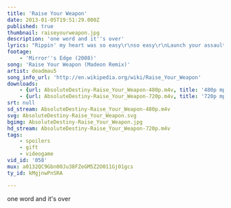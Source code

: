 ```yaml
---
title: 'Raise Your Weapon'
date: 2013-01-05T19:51:29.000Z
published: true
thumbnail: raiseyourweapon.jpg
description: 'one word and it''s over'
lyrics: "Rippin' my heart was so easy\r\nso easy\r\nLaunch your assault now\r\ntake it easy\r\n\r\nRaise your weapon\r\nRaise your weapon\r\nOne word and it's over\r\n\r\nRippin' through like a missile\r\nRippin' through my heart\r\nRob me of this love\r\n\r\nRaise your weapon\r\nRaise your weapon\r\nand it's over\r\n\r\nRaise your weapon\r\nYou won't feel a thing\r\n\r\n(you won't feel a thing..\r\n...for your war)\r\n\r\nDroppin' your bombs now\r\non all we built\r\nHow does it feel now\r\nto watch it burn, burn, burn?\r\n\r\nRaise your weapon\r\nRaise your weapon\r\nRaise your weapon\r\nRaise your weapon"
footage:
    - 'Mirror''s Edge (2008)'
song: 'Raise Your Weapon (Madeon Remix)'
artist: deadmau5
song_info_url: 'http://en.wikipedia.org/wiki/Raise_Your_Weapon'
downloads:
    - {url: AbsoluteDestiny-Raise_Your_Weapon-480p.m4v, title: '480p mp4', width: 848, height: 480, mimetype: video/mp4}
    - {url: AbsoluteDestiny-Raise_Your_Weapon-720p.m4v, title: '720p mp4', width: 1280, height: 720, mimetype: video/mp4}
srt: null
sd_stream: AbsoluteDestiny-Raise_Your_Weapon-480p.m4v
svg: AbsoluteDestiny-Raise_Your_Weapon.svg
bgimg: AbsoluteDestiny-Raise_Your_Weapon.jpg
hd_stream: AbsoluteDestiny-Raise_Your_Weapon-720p.m4v
tags:
    - spoilers
    - gift
    - videogame
vid_id: '058'
mux: a0132QC9Gbn00Ju38FZeGM5Z2O011Gj01gcs
ty_id: kMgjnwPnSRA

---
```

one word and it's over